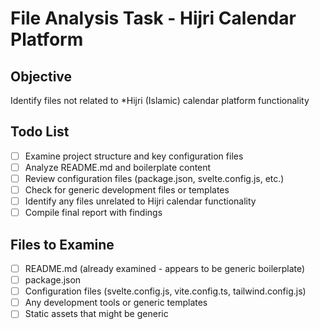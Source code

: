 # File Analysis Task - Hijri Calendar Platform

## Objective
Identify files not related to *Hijri (Islamic) calendar platform functionality

## Todo List
- [ ] Examine project structure and key configuration files
- [ ] Analyze README.md and boilerplate content
- [ ] Review configuration files (package.json, svelte.config.js, etc.)
- [ ] Check for generic development files or templates
- [ ] Identify any files unrelated to Hijri calendar functionality
- [ ] Compile final report with findings

## Files to Examine
- [ ] README.md (already examined - appears to be generic boilerplate)
- [ ] package.json
- [ ] Configuration files (svelte.config.js, vite.config.ts, tailwind.config.js)
- [ ] Any development tools or generic templates
- [ ] Static assets that might be generic

